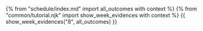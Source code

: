 
{% from "schedule/index.md" import all_outcomes with context %}
{% from "common/tutorial.njk" import  show_week_evidences with context %}
{{ show_week_evidences("8", all_outcomes) }}
